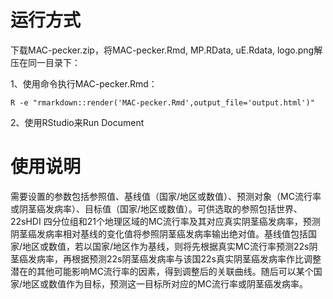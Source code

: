 # 运行方式
下载MAC-pecker.zip，将MAC-pecker.Rmd, MP.RData, uE.Rdata, logo.png解压在同一目录下：

1、使用命令执行MAC-pecker.Rmd：

```
R -e "rmarkdown::render('MAC-pecker.Rmd',output_file='output.html')"
```
2、使用RStudio来Run Document

# 使用说明
​		需要设置的参数包括参照值、基线值（国家/地区或数值）、预测对象（MC流行率或阴茎癌发病率）、目标值（国家/地区或数值）。可供选取的参照包括世界、22sHDI 四分位组和21个地理区域的MC流行率及其对应真实阴茎癌发病率，预测阴茎癌发病率相对基线的变化值将参照阴茎癌发病率输出绝对值。基线值包括国家/地区或数值，若以国家/地区作为基线，则将先根据真实MC流行率预测22s阴茎癌发病率，再根据预测22s阴茎癌发病率与该国22s真实阴茎癌发病率作比调整潜在的其他可能影响MC流行率的因素，得到调整后的关联曲线。随后可以某个国家/地区或数值作为目标，预测这一目标所对应的MC流行率或阴茎癌发病率。 